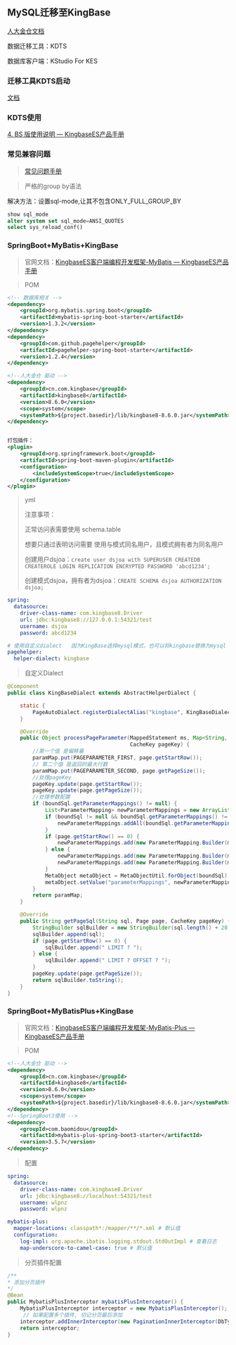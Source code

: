 ## MySQL迁移至KingBase

[人大金仓文档](https://help.kingbase.com.cn/v8/index.html)

数据迁移工具：KDTS

数据库客户端：KStudio For KES

### 迁移工具KDTS启动

[文档](https://help.kingbase.com.cn/v8/development/develop-transfer/kdts-plus/index.html)

### KDTS使用

[4. BS 版使用说明 — KingbaseES产品手册](https://help.kingbase.com.cn/v8/development/develop-transfer/kdts-plus/kdts-plus-3.html)

### 常见兼容问题

> [常见问题手册](https://help.kingbase.com.cn/v8/faq/faq-new/index.html)

> 严格的group by语法

解决方法：设置sql-mode,让其不包含ONLY_FULL_GROUP_BY

```sql
show sql_mode
alter system set sql_mode=ANSI_QUOTES
select sys_reload_conf()
```

### SpringBoot+MyBatis+KingBase

> 官网文档：[KingbaseES客户端编程开发框架-MyBatis — KingbaseES产品手册](https://help.kingbase.com.cn/v8/development/client-interfaces-frame/mybatis/index.html)

> POM

```xml
<!-- 数据库相关 -->
<dependency>
    <groupId>org.mybatis.spring.boot</groupId>
    <artifactId>mybatis-spring-boot-starter</artifactId>
    <version>1.3.2</version>
</dependency>
<dependency>
    <groupId>com.github.pagehelper</groupId>
    <artifactId>pagehelper-spring-boot-starter</artifactId>
    <version>1.2.4</version>
</dependency>

<!--人大金仓 驱动 -->
<dependency>
    <groupId>cn.com.kingbase</groupId>
    <artifactId>kingbase8</artifactId>
    <version>8.6.0</version>
    <scope>system</scope>
    <systemPath>${project.basedir}/lib/kingbase8-8.6.0.jar</systemPath>
</dependency>


打包插件：
<plugin>
    <groupId>org.springframework.boot</groupId>
    <artifactId>spring-boot-maven-plugin</artifactId>
    <configuration>
        <includeSystemScope>true</includeSystemScope>
    </configuration>
</plugin>
```

> yml
>
> 注意事项：
>
> 正常访问表需要使用 schema.table
>
> 想要只通过表明访问需要 使用与模式同名用户，且模式拥有者为同名用户
>
> 创建用户dsjoa：`create user dsjoa with SUPERUSER CREATEDB CREATEROLE LOGIN REPLICATION ENCRYPTED PASSWORD 'abcd1234';`
>
> 创建模式dsjoa，拥有者为dsjoa：`CREATE SCHEMA dsjoa AUTHORIZATION dsjoa;`

```yaml
spring:
  datasource:
    driver-class-name: com.kingbase8.Driver
    url: jdbc:kingbase8://127.0.0.1:54321/test
    username: dsjoa
    password: abcd1234
```

```yaml
# 使用自定义dialect   因为KingBase选择mysql模式，也可以将kingbase替换为mysql
pagehelper:
  helper-dialect: kingbase
```

> 自定义Dialect

```java
@Component
public class KingBaseDialect extends AbstractHelperDialect {

    static {
        PageAutoDialect.registerDialectAlias("kingbase", KingBaseDialect.class);
    }

    @Override
    public Object processPageParameter(MappedStatement ms, Map<String, Object> paramMap, Page page, BoundSql boundSql,
                                       CacheKey pageKey) {
        //第一个值 是偏移量
        paramMap.put(PAGEPARAMETER_FIRST, page.getStartRow());
        // 第二个值 是返回的最大行数
        paramMap.put(PAGEPARAMETER_SECOND, page.getPageSize());
        //处理pageKey
        pageKey.update(page.getStartRow());
        pageKey.update(page.getPageSize());
        //处理参数配置
        if (boundSql.getParameterMappings() != null) {
            List<ParameterMapping> newParameterMappings = new ArrayList<ParameterMapping>();
            if (boundSql != null && boundSql.getParameterMappings() != null) {
                newParameterMappings.addAll(boundSql.getParameterMappings());
            }
            if (page.getStartRow() == 0) {
                newParameterMappings.add(new ParameterMapping.Builder(ms.getConfiguration(), PAGEPARAMETER_SECOND, Integer.class).build());
            } else {
                newParameterMappings.add(new ParameterMapping.Builder(ms.getConfiguration(), PAGEPARAMETER_SECOND, Integer.class).build());
                newParameterMappings.add(new ParameterMapping.Builder(ms.getConfiguration(), PAGEPARAMETER_FIRST, Integer.class).build());
            }
            MetaObject metaObject = MetaObjectUtil.forObject(boundSql);
            metaObject.setValue("parameterMappings", newParameterMappings);
        }
        return paramMap;
    }

    @Override
    public String getPageSql(String sql, Page page, CacheKey pageKey) {
        StringBuilder sqlBuilder = new StringBuilder(sql.length() + 20);
        sqlBuilder.append(sql);
        if (page.getStartRow() == 0) {
            sqlBuilder.append(" LIMIT ? ");
        } else {
            sqlBuilder.append(" LIMIT ? OFFSET ? ");
        }
        pageKey.update(page.getPageSize());
        return sqlBuilder.toString();
    }
}
```

### SpringBoot+MyBatisPlus+KingBase

> 官网文档：[KingbaseES客户端编程开发框架-MyBatis-Plus — KingbaseES产品手册](https://help.kingbase.com.cn/v8/development/client-interfaces-frame/mybatis-plus/index.html)

> POM

```xml
<!--人大金仓 驱动 -->
<dependency>
    <groupId>cn.com.kingbase</groupId>
    <artifactId>kingbase8</artifactId>
    <version>8.6.0</version>
    <scope>system</scope>
    <systemPath>${project.basedir}/lib/kingbase8-8.6.0.jar</systemPath>
</dependency>
<!--SpringBoot3使用 -->
<dependency>
    <groupId>com.baomidou</groupId>
    <artifactId>mybatis-plus-spring-boot3-starter</artifactId>
    <version>3.5.7</version>
</dependency>
```

> 配置

```yml
spring:
  datasource:
    driver-class-name: com.kingbase8.Driver
    url: jdbc:kingbase8://localhost:54321/test
    username: wlpnz
    password: wlpnz

mybatis-plus:
  mapper-locations: classpath*:/mapper/**/*.xml # 默认值
  configuration:
    log-impl: org.apache.ibatis.logging.stdout.StdOutImpl # 查看日志
    map-underscore-to-camel-case: true # 默认值
```

> 分页插件配置

```java
/**
* 添加分页插件
*/
@Bean
public MybatisPlusInterceptor mybatisPlusInterceptor() {
    MybatisPlusInterceptor interceptor = new MybatisPlusInterceptor();
     // 如果配置多个插件, 切记分页最后添加
    interceptor.addInnerInterceptor(new PaginationInnerInterceptor(DbType.KINGBASE_ES));
    return interceptor;
}
```

